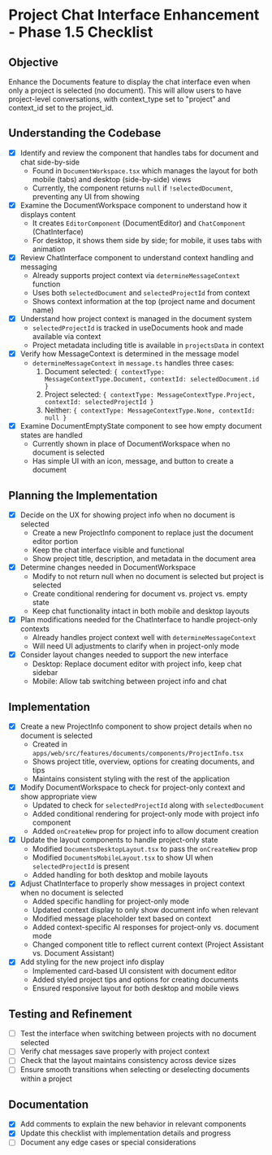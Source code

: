 # Project Chat Interface Enhancement - Phase 1.5 Checklist

## Objective
Enhance the Documents feature to display the chat interface even when only a project is selected (no document). This will allow users to have project-level conversations, with context_type set to "project" and context_id set to the project_id.

## Understanding the Codebase
- [x] Identify and review the component that handles tabs for document and chat side-by-side
  - Found in `DocumentWorkspace.tsx` which manages the layout for both mobile (tabs) and desktop (side-by-side) views
  - Currently, the component returns `null` if `!selectedDocument`, preventing any UI from showing
- [x] Examine the DocumentWorkspace component to understand how it displays content
  - It creates `EditorComponent` (DocumentEditor) and `ChatComponent` (ChatInterface)
  - For desktop, it shows them side by side; for mobile, it uses tabs with animation
- [x] Review ChatInterface component to understand context handling and messaging
  - Already supports project context via `determineMessageContext` function
  - Uses both `selectedDocument` and `selectedProjectId` from context
  - Shows context information at the top (project name and document name)
- [x] Understand how project context is managed in the document system
  - `selectedProjectId` is tracked in useDocuments hook and made available via context
  - Project metadata including title is available in `projectsData` in context
- [x] Verify how MessageContext is determined in the message model
  - `determineMessageContext` in `message.ts` handles three cases:
    1. Document selected: `{ contextType: MessageContextType.Document, contextId: selectedDocument.id }`
    2. Project selected: `{ contextType: MessageContextType.Project, contextId: selectedProjectId }`
    3. Neither: `{ contextType: MessageContextType.None, contextId: null }`
- [x] Examine DocumentEmptyState component to see how empty document states are handled
  - Currently shown in place of DocumentWorkspace when no document is selected
  - Has simple UI with an icon, message, and button to create a document

## Planning the Implementation
- [x] Decide on the UX for showing project info when no document is selected
  - Create a new ProjectInfo component to replace just the document editor portion
  - Keep the chat interface visible and functional
  - Show project title, description, and metadata in the document area
- [x] Determine changes needed in DocumentWorkspace
  - Modify to not return null when no document is selected but project is selected
  - Create conditional rendering for document vs. project vs. empty state
  - Keep chat functionality intact in both mobile and desktop layouts
- [x] Plan modifications needed for the ChatInterface to handle project-only contexts
  - Already handles project context well with `determineMessageContext`
  - Will need UI adjustments to clarify when in project-only mode
- [x] Consider layout changes needed to support the new interface
  - Desktop: Replace document editor with project info, keep chat sidebar
  - Mobile: Allow tab switching between project info and chat

## Implementation
- [x] Create a new ProjectInfo component to show project details when no document is selected
  - Created in `apps/web/src/features/documents/components/ProjectInfo.tsx`
  - Shows project title, overview, options for creating documents, and tips
  - Maintains consistent styling with the rest of the application
- [x] Modify DocumentWorkspace to check for project-only context and show appropriate view
  - Updated to check for `selectedProjectId` along with `selectedDocument`
  - Added conditional rendering for project-only mode with project info component
  - Added `onCreateNew` prop for project info to allow document creation
- [x] Update the layout components to handle project-only state
  - Modified `DocumentsDesktopLayout.tsx` to pass the `onCreateNew` prop 
  - Modified `DocumentsMobileLayout.tsx` to show UI when `selectedProjectId` is present
  - Added handling for both desktop and mobile layouts
- [x] Adjust ChatInterface to properly show messages in project context when no document is selected
  - Added specific handling for project-only mode
  - Updated context display to only show document info when relevant
  - Modified message placeholder text based on context
  - Added context-specific AI responses for project-only vs. document mode
  - Changed component title to reflect current context (Project Assistant vs. Document Assistant)
- [x] Add styling for the new project info display
  - Implemented card-based UI consistent with document editor
  - Added styled project tips and options for creating documents
  - Ensured responsive layout for both desktop and mobile views

## Testing and Refinement
- [ ] Test the interface when switching between projects with no document selected
- [ ] Verify chat messages save properly with project context
- [ ] Check that the layout maintains consistency across device sizes
- [ ] Ensure smooth transitions when selecting or deselecting documents within a project

## Documentation
- [x] Add comments to explain the new behavior in relevant components
- [x] Update this checklist with implementation details and progress
- [ ] Document any edge cases or special considerations
